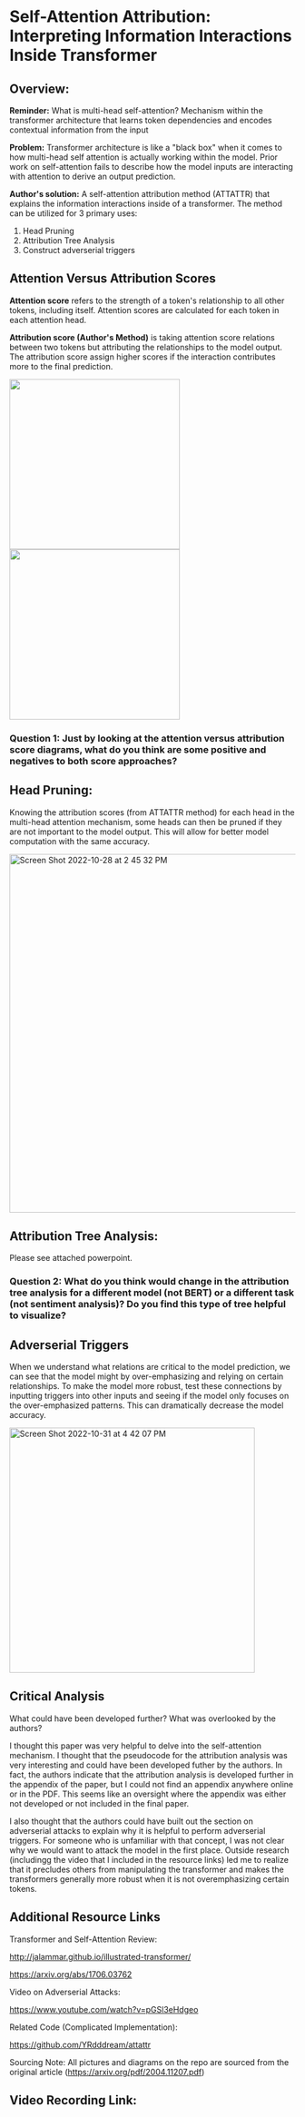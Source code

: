 # Self-Attention Attribution: Interpreting Information Interactions Inside Transformer

## Overview:
**Reminder:** What is multi-head self-attention? Mechanism within the transformer architecture that learns token dependencies and encodes contextual information from the input

**Problem:** Transformer architecture is like a "black box" when it comes to how multi-head self attention is actually working within the model. Prior work on self-attention fails to describe how the model inputs are interacting with attention to derive an output prediction.

**Author's solution:** A self-attention attribution method (ATTATTR) that explains the information interactions inside of a transformer. The method can be utilized for 3 primary uses:
1. Head Pruning
2. Attribution Tree Analysis
3. Construct adverserial triggers

## Attention Versus Attribution Scores

**Attention score** refers to the strength of a token's relationship to all other tokens, including itself. Attention scores are calculated for each token in each attention head.

**Attribution score (Author's Method)** is taking attention score relations between two tokens but attributing the relationships to the model output. The attribution score assign higher scores if the interaction contributes more to the final prediction.

<p float="left">
  <img src="https://user-images.githubusercontent.com/89158606/198739910-bb8cece6-1c44-4c0b-931c-8b6985a08524.png" width="300" />
  <img src="https://user-images.githubusercontent.com/89158606/198739937-83af4b54-b7be-4bba-bdb3-5a769ec4bafe.png" width="300" /> 
</p>

### Question 1: Just by looking at the attention versus attribution score diagrams, what do you think are some positive and negatives to both score approaches?

## Head Pruning:

Knowing the attribution scores (from ATTATTR method) for each head in the multi-head attention mechanism, some heads can then be pruned if they are not important to the model output. This will allow for better model computation with the same accuracy.

<img width="632" alt="Screen Shot 2022-10-28 at 2 45 32 PM" src="https://user-images.githubusercontent.com/89158606/198719755-2c394309-02d2-41dc-8db6-d1e6a8a3e460.png">

## Attribution Tree Analysis:

Please see attached powerpoint.

### Question 2: What do you think would change in the attribution tree analysis for a different model (not BERT) or a different task (not sentiment analysis)? Do you find this type of tree helpful to visualize?

## Adverserial Triggers

When we understand what relations are critical to the model prediction, we can see that the model might by over-emphasizing and relying on certain relationships. To make the model more robust, test these connections by inputting triggers into other inputs and seeing if the model only focuses on the over-emphasized patterns. This can dramatically decrease the model accuracy. 

<img width="432" alt="Screen Shot 2022-10-31 at 4 42 07 PM" src="https://user-images.githubusercontent.com/89158606/199115947-0b17e885-b136-42eb-8224-41856e79cf11.png">

## Critical Analysis

What could have been developed further? 
What was overlooked by the authors?

I thought this paper was very helpful to delve into the self-attention mechanism. I thought that the pseudocode for the attribution analysis was very interesting and could have been developed futher by the authors. In fact, the authors indicate that the attribution analysis is developed further in the appendix of the paper, but I could not find an appendix anywhere online or in the PDF. This seems like an oversight where the appendix was either not developed or not included in the final paper.

I also thought that the authors could have built out the section on adverserial attacks to explain why it is helpful to perform adverserial triggers. For someone who is unfamiliar with that concept, I was not clear why we would want to attack the model in the first place. Outside research (includingg the video that I included in the resource links) led me to realize that it precludes others from manipulating the transformer and makes the transformers generally more robust when it is not overemphasizing certain tokens. 

## Additional Resource Links
Transformer and Self-Attention Review: 

http://jalammar.github.io/illustrated-transformer/

https://arxiv.org/abs/1706.03762

Video on Adverserial Attacks:

https://www.youtube.com/watch?v=pGSl3eHdgeo

Related Code (Complicated Implementation):

https://github.com/YRdddream/attattr

Sourcing Note: All pictures and diagrams on the repo are sourced from the original article (https://arxiv.org/pdf/2004.11207.pdf)

## Video Recording Link: 
